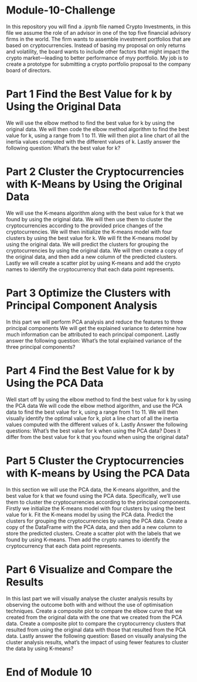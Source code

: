 # Module-10-Challenge
In this repository you will find a .ipynb file named Crypto Investments, in this file we assume the role of an advisor in one of the top five financial advisory firms in the world. The firm wants to assemble investment portfolios that are based on cryptocurrencies. Instead of basing my proposal on only returns and volatility, the board wants to include other factors that might impact the crypto market—leading to better performance of myy portfolio. My job is to create a prototype for submitting a crypto portfolio proposal to the company board of directors.
# Part 1 Find the Best Value for k by Using the Original Data
We will use the elbow method to find the best value for k by using the original data.
We will then code the elbow method algorithm to find the best value for k, using a range from 1 to 11.
We will then plot a line chart of all the inertia values computed with the different values of k.
Lastly answer the following question: What’s the best value for k?

# Part 2 Cluster the Cryptocurrencies with K-Means by Using the Original Data
We will use the K-means algorithm along with the best value for k that we found by using the original data.
We will then use them to cluster the cryptocurrencies according to the provided price changes of the cryptocurrencies. 
We will then initialize the K-means model with four clusters by using the best value for k.
We will fit the K-means model by using the original data.
We will predict the clusters for grouping the cryptocurrencies by using the original data. 
We will then create a copy of the original data, and then add a new column of the predicted clusters.
Lastly we will create a scatter plot by using K-means and add the crypto names to identify the cryptocurrency that each data point represents.
# Part 3 Optimize the Clusters with Principal Component Analysis
In this part we will perform PCA analysis and reduce the features to three principal components
We will get the explained variance to determine how much information can be attributed to each principal component.
Lastly answer the following question: What’s the total explained variance of the three principal components?

# Part 4 Find the Best Value for k by Using the PCA Data
Well start off by using the elbow method to find the best value for k by using the PCA data
We will code the elbow method algorithm, and use the PCA data to find the best value for k, using a range from 1 to 11.
We will then visually identify the optimal value for k, plot a line chart of all the inertia values computed with the different values of k.
Lastly Answer the following questions: What’s the best value for k when using the PCA data? Does it differ from the best value for k that you found when using the original data?

# Part 5 Cluster the Cryptocurrencies with K-means by Using the PCA Data
In this section we will use the PCA data, the K-means algorithm, and the best value for k that we found using the PCA data. Specifically, we’ll use them to cluster the cryptocurrencies according to the principal components.
Firstly we initialize the K-means model with four clusters by using the best value for k.
Fit the K-means model by using the PCA data.
Predict the clusters for grouping the cryptocurrencies by using the PCA data.
Create a copy of the DataFrame with the PCA data, and then add a new column to store the predicted clusters.
Create a scatter plot with the labels that we found by using K-means. Then add the crypto names to identify the cryptocurrency that each data point represents.

# Part 6 Visualize and Compare the Results
In this last part we will visually analyse the cluster analysis results by observing the outcome both with and without the use of optimisation techniques.
Create a composite plot to compare the elbow curve that we created from the original data with the one that we created from the PCA data.
Create a composite plot to compare the cryptocurrency clusters that resulted from using the original data with those that resulted from the PCA data.
Lastly answer the following question: Based on visually analysing the cluster analysis results, what’s the impact of using fewer features to cluster the data by using K-means?
# End of Module 10

